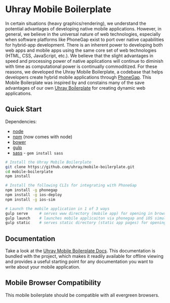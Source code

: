Uhray Mobile Boilerplate
==================

In certain situations (heavy graphics/rendering), we understand the potential advantages of developing native mobile applications. However, in general, we believe in the universal nature of web technologies, especially when software platforms like PhoneGap exist to port over native capabilities for hybrid-app development. There is an inherent power to developing both web apps and mobile apps using the same core set of web technologies (HTML, CSS, JavaScript, etc.). We believe that the slight advantages in speed and processing power of native applications will continue to diminish with time as computational power is continually commoditized. For these reasons, we developed the Uhray Mobile Boilerplate, a codebase that helps developers create hybrid mobile applications through [PhoneGap](http://phonegap.com/). This Mobile Boilerplate was inspired by and constains many of the save advantages of our own [Uhray Boilerplate](https://github.com/uhray/boilerplate) for creating dynamic web applications. 

## Quick Start

Dependencies:
* [node](http://nodejs.org/)
* [npm](https://www.npmjs.org/) (now comes with node)
* [bower](http://bower.io/)
* [gulp](https://github.com/gulpjs/gulp/blob/master/docs/getting-started.md#getting-started)
* [sass](http://sass-lang.com/) - `gem install sass`

```bash
# Install the Uhray Mobile Boilerplate
git clone https://github.com/uhray/mobile-boilerplate.git
cd mobile-boilerplate
npm install

# Install the following CLIs for integrating with PhoneGap
npm install -g phonegap
npm install -g ios-deploy
npm install -g ios-sim

# Launch the mobile application in 1 of 3 ways
gulp serve     # serves www directory (mobile app) for opening in browser
gulp launch    # launches mobile applicaiton via phonegap and iOS simulator
gulp static    # serves static directory (static app pages) for opening in browser
```

## Documentation

Take a look at the [Uhray Mobile Boilerplate Docs](doc/mobile-boilerplate.md). This documentation is bundled with the project, which makes it readily available for offline viewing and provides a useful starting point for any documentation you want to write about your mobile application.

## Mobile Browser Compatibility

This mobile boilerplate should be compatible with all evergreen browsers.

